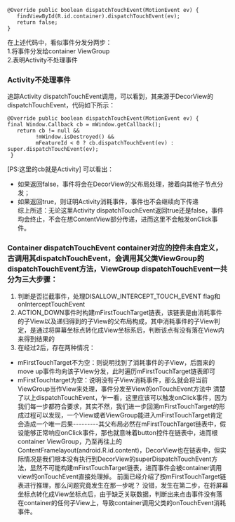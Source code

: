 ``` 
@Override public boolean dispatchTouchEvent(MotionEvent ev) { 
   findViewById(R.id.container).dispatchTouchEvent(ev); 
   return false; 
} 
``` 



在上述代码中，看似事件分发分两步： <br>
1.将事件分发给container ViewGroup  <br>
2.表明Activity不处理事件 
### Activity不处理事件  <br>
追踪Activity dispatchTouchEvent调用，可以看到，其来源于DecorView的dispatchTouchEvent，代码如下所示：
``` 
@Override public boolean dispatchTouchEvent(MotionEvent ev) { 
final Window.Callback cb = mWindow.getCallback(); 
   return cb != null && 
         !mWindow.isDestroyed() && 
         mFeatureId < 0 ? cb.dispatchTouchEvent(ev) : super.dispatchTouchEvent(ev);
 } 
 ``` 
[PS:这里的cb就是Activity] 可以看出：  <br>
* 如果返回false，事件将会在DecorView的父布局处理，接着向其他子节点分发； 
* 如果返回true，则证明Activity消耗事件，事件也不会继续向下传递 <br>综上所述：无论这里Activity dispatchTouchEvent返回true还是false，事件均会终止，不会在想ContentView部分传递，进而这里不会触发onClick事件。 

### Container dispatchTouchEvent container对应的控件未自定义，古调用其dispatchTouchEvent，会调用其父类ViewGroup的dispatchTouchEvent方法，ViewGroup dispatchTouchEvent一共分为三大步骤：
1. 判断是否拦截事件，处理DISALLOW_INTERCEPT_TOUCH_EVENT flag和onInterceptTouchEvent 
2. ACTION_DOWN事件时构建mFirstTouchTarget链表，该链表是由消耗事件的子View以及递归得到的子View的父布局构成，其中消耗事件的子View判定，是通过将屏幕坐标点转化成View坐标系后，判断该点有没有落在View内来得到结果的 
3. 在经过2后，存在两种情况： 
* mFirstTouchTarget不为空：则说明找到了消耗事件的子View，后面来的move up事件均向该子View分发，此时遍历mFirstTouchTarget链表即可 
* mFirstTouchtarget为空：说明没有子View消耗事件，那么就会将当前ViewGroup当作View来处理，事件分发至View的onTouchEvent方法中 清楚了以上dispatchTouchEvent，乍一看，这里应该可以触发onClick事件，因为我们每一步都符合要求，其实不然，我们进一步回溯mFirstTouchTarget的形成过程可以发现，一个View或者ViewGroup能进入mFirstTouchTarget肯定会造成一个唯一后果---------其父布局必然在mFirstTouchTarget链表中，假设能够正常响应onClick事件，那也就意味着button控件在链表中，进而根container ViewGroup，乃至再往上的ContentFramelayout(android.R.id.content)，DecorView也在链表中，但实际情况是我们根本没有执行到DecorView的superDispatchTouchEvent方法，显然不可能构建mFirstTouchTarget链表，进而事件会被container调用view的onTouchEvent直接处理掉。 前面已经介绍了按mFirstTouchTarget链表进行推理，那么问题究竟发生在那一步呢？ 没错，发生在第二步，在将屏幕坐标点转化成View坐标点后，由于缺乏关联数据，判断出来点击事件没有落在container的任何子View上，导致container调用父类的onTouchEvent消耗事件。